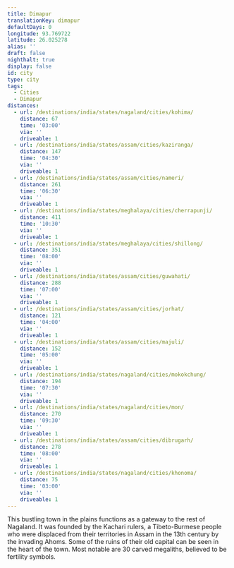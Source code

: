 ```yaml
---
title: Dimapur
translationKey: dimapur
defaultDays: 0
longitude: 93.769722
latitude: 26.025278
alias: ''
draft: false
nighthalt: true
display: false
id: city
type: city
tags:
  - Cities
  - Dimapur
distances:
  - url: /destinations/india/states/nagaland/cities/kohima/
    distance: 67
    time: '03:00'
    via: ''
    driveable: 1
  - url: /destinations/india/states/assam/cities/kaziranga/
    distance: 147
    time: '04:30'
    via: ''
    driveable: 1
  - url: /destinations/india/states/assam/cities/nameri/
    distance: 261
    time: '06:30'
    via: ''
    driveable: 1
  - url: /destinations/india/states/meghalaya/cities/cherrapunji/
    distance: 411
    time: '10:30'
    via: ''
    driveable: 1
  - url: /destinations/india/states/meghalaya/cities/shillong/
    distance: 351
    time: '08:00'
    via: ''
    driveable: 1
  - url: /destinations/india/states/assam/cities/guwahati/
    distance: 288
    time: '07:00'
    via: ''
    driveable: 1
  - url: /destinations/india/states/assam/cities/jorhat/
    distance: 121
    time: '04:00'
    via: ''
    driveable: 1
  - url: /destinations/india/states/assam/cities/majuli/
    distance: 152
    time: '05:00'
    via: ''
    driveable: 1
  - url: /destinations/india/states/nagaland/cities/mokokchung/
    distance: 194
    time: '07:30'
    via: ''
    driveable: 1
  - url: /destinations/india/states/nagaland/cities/mon/
    distance: 270
    time: '09:30'
    via: ''
    driveable: 1
  - url: /destinations/india/states/assam/cities/dibrugarh/
    distance: 278
    time: '08:00'
    via: ''
    driveable: 1
  - url: /destinations/india/states/nagaland/cities/khonoma/
    distance: 75
    time: '03:00'
    via: ''
    driveable: 1
---
```





















































































This bustling town in the plains functions as a gateway to the rest of Nagaland. It was founded by the Kachari rulers, a Tibeto-Burmese people who were displaced from their territories in Assam in the 13th century by the invading Ahoms. Some of the ruins of their old capital can be seen in the heart of the town. Most notable are 30 carved megaliths, believed to be fertility symbols.